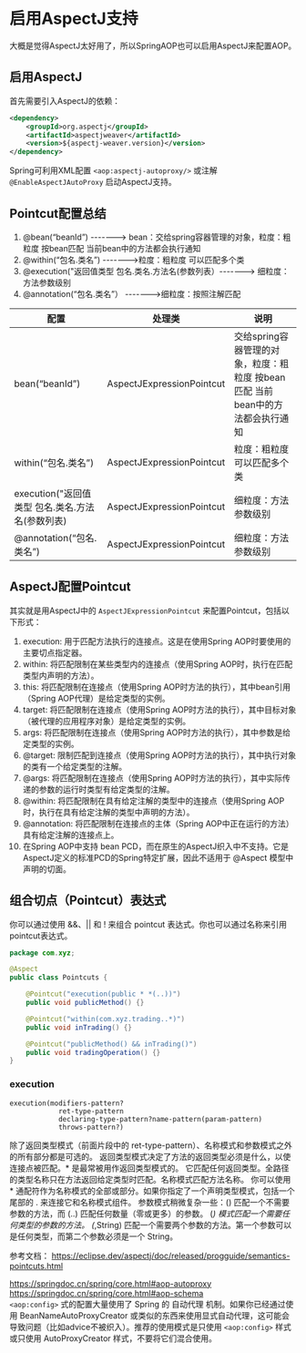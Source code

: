 # 启用AspectJ支持
大概是觉得AspectJ太好用了，所以SpringAOP也可以启用AspectJ来配置AOP。

## 启用AspectJ
首先需要引入AspectJ的依赖：
```xml
<dependency>
    <groupId>org.aspectj</groupId>
    <artifactId>aspectjweaver</artifactId>
    <version>${aspectj-weaver.version}</version>
</dependency>
```
Spring可利用XML配置 `<aop:aspectj-autoproxy/>` 或注解 `@EnableAspectJAutoProxy` 启动AspectJ支持。


## Pointcut配置总结
1. @bean(“beanId”) -------> bean：交给spring容器管理的对象，粒度：粗粒度 按bean匹配 当前bean中的方法都会执行通知
2. @within(“包名.类名”) ------->粒度：粗粒度 可以匹配多个类
3. @execution("返回值类型 包名.类名.方法名(参数列表）-------> 细粒度：方法参数级别
4. @annotation(“包名.类名”） ------->细粒度：按照注解匹配

| 配置                               | 处理类                       | 说明                                              |
|----------------------------------|---------------------------|-------------------------------------------------|
| bean(“beanId”)                   | AspectJExpressionPointcut | 交给spring容器管理的对象，粒度：粗粒度 按bean匹配 当前bean中的方法都会执行通知 |
| within(“包名.类名”)                  | AspectJExpressionPointcut | 粒度：粗粒度 可以匹配多个类                                  |
| execution("返回值类型 包名.类名.方法名(参数列表) | AspectJExpressionPointcut | 细粒度：方法参数级别                                      |
| @annotation(“包名.类名”)             | AspectJExpressionPointcut | 细粒度：方法参数级别                                      |

## AspectJ配置Pointcut
其实就是用AspectJ中的 `AspectJExpressionPointcut` 来配置Pointcut，包括以下形式：
1. execution: 用于匹配方法执行的连接点。这是在使用Spring AOP时要使用的主要切点指定器。
2. within: 将匹配限制在某些类型内的连接点（使用Spring AOP时，执行在匹配类型内声明的方法）。
3. this: 将匹配限制在连接点（使用Spring AOP时方法的执行），其中bean引用（Spring AOP代理）是给定类型的实例。
4. target: 将匹配限制在连接点（使用Spring AOP时方法的执行），其中目标对象（被代理的应用程序对象）是给定类型的实例。
5. args: 将匹配限制在连接点（使用Spring AOP时方法的执行），其中参数是给定类型的实例。
6. @target: 限制匹配到连接点（使用Spring AOP时方法的执行），其中执行对象的类有一个给定类型的注解。
7. @args: 将匹配限制在连接点（使用Spring AOP时方法的执行），其中实际传递的参数的运行时类型有给定类型的注解。
8. @within: 将匹配限制在具有给定注解的类型中的连接点（使用Spring AOP时，执行在具有给定注解的类型中声明的方法）。
9. @annotation: 将匹配限制在连接点的主体（Spring AOP中正在运行的方法）具有给定注解的连接点上。
10. 在Spring AOP中支持 bean PCD，而在原生的AspectJ织入中不支持。它是AspectJ定义的标准PCD的Spring特定扩展，因此不适用于 @Aspect 模型中声明的切面。

## 组合切点（Pointcut）表达式
你可以通过使用 &&、|| 和 ! 来组合 pointcut 表达式。你也可以通过名称来引用pointcut表达式。
```java
package com.xyz;

@Aspect
public class Pointcuts {

    @Pointcut("execution(public * *(..))")
    public void publicMethod() {}

    @Pointcut("within(com.xyz.trading..*)")
    public void inTrading() {}

    @Pointcut("publicMethod() && inTrading()")
    public void tradingOperation() {}
}
```

### execution
```
execution(modifiers-pattern?
            ret-type-pattern
            declaring-type-pattern?name-pattern(param-pattern)
            throws-pattern?)
```
除了返回类型模式（前面片段中的 ret-type-pattern）、名称模式和参数模式之外的所有部分都是可选的。
返回类型模式决定了方法的返回类型必须是什么，以使连接点被匹配。* 是最常被用作返回类型模式的。
它匹配任何返回类型。全路径的类型名称只在方法返回给定类型时匹配。名称模式匹配方法名称。
你可以使用 * 通配符作为名称模式的全部或部分。如果你指定了一个声明类型模式，包括一个尾部的 . 来连接它和名称模式组件。
参数模式稍微复杂一些：() 匹配一个不需要参数的方法，而 (..) 匹配任何数量（零或更多）的参数。 (*) 模式匹配一个需要任何类型的参数的方法。
(*,String) 匹配一个需要两个参数的方法。第一个参数可以是任何类型，而第二个参数必须是一个 String。

参考文档： https://eclipse.dev/aspectj/doc/released/progguide/semantics-pointcuts.html

https://springdoc.cn/spring/core.html#aop-autoproxy  
https://springdoc.cn/spring/core.html#aop-schema  
`<aop:config>` 式的配置大量使用了 Spring 的 自动代理 机制。如果你已经通过使用 BeanNameAutoProxyCreator 或类似的东西来使用显式自动代理，这可能会导致问题（比如advice不被织入）。推荐的使用模式是只使用 `<aop:config>` 样式或只使用 AutoProxyCreator 样式，不要将它们混合使用。